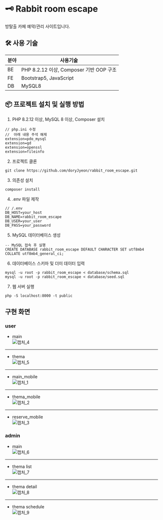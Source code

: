 # 🗝 Rabbit room escape

방탈출 카페 예약/관리 사이트입니다.


## 🛠 사용 기술
|분야|사용기술|
|-----|-----|
|BE|PHP 8.2.12 이상, Composer 기반 OOP 구조|
|FE|Bootstrap5, JavaScript|
|DB|MySQL8|


## 📦 프로젝트 설치 및 실행 방법
1. PHP 8.2.12 이상, MySQL 8 이상, Composer 설치
```
// php.ini 수정
//  아래 내용 주석 해제
extension=pdo_mysql
extension=gd
extension=openssl
extension=fileinfo
```
2. 프로젝트 클론
```
git clone https://github.com/doryJyeon/rabbit_room_escape.git
```
3. 의존성 설치
```
composer install
```
4. .env 파일 제작
```
// /.env
DB_HOST=your_host
DB_NAME=rabbit_room_escape
DB_USER=your_user
DB_PASS=your_password
```
5. MySQL 데이터베이스 생성
```
-- MySQL 접속 후 실행
CREATE DATABASE rabbit_room_escape DEFAULT CHARACTER SET utf8mb4 COLLATE utf8mb4_general_ci;
```
6. 데이터베이스 스키마 및 더미 데이터 입력
```
mysql -u root -p rabbit_room_escape < database/schema.sql
mysql -u root -p rabbit_room_escape < database/seed.sql
```
7. 웹 서버 실행
```
php -S localhost:8000 -t public
```

## 구현 화면
### user
- main  
![캡처_4](https://github.com/user-attachments/assets/154e7114-e901-4398-8394-274a6fe60333)

---
- thema  
![캡처_5](https://github.com/user-attachments/assets/4f16373c-f914-405b-9673-7221a42f1439)

---
- main_mobile  
![캡처_1](https://github.com/user-attachments/assets/7917c1c9-4a43-4042-8686-6106c0456a3d)

---
- thema_mobile  
![캡처_2](https://github.com/user-attachments/assets/ee408892-ab6b-400e-b080-bec6d33897f8)

---
- reserve_mobile  
![캡처_3](https://github.com/user-attachments/assets/86501a36-820a-4fd4-9ffc-2cb790b1bf27)

### admin
- main  
![캡처_6](https://github.com/user-attachments/assets/4bd4f25d-6da2-4c46-818c-369b5bcdff6c)

---
- thema list  
![캡처_7](https://github.com/user-attachments/assets/ac33d3a5-bb2c-4157-9292-2aa0836b2b8d)

---
- thema detail  
![캡처_8](https://github.com/user-attachments/assets/427450f7-8120-462b-aa1a-c12887691d54)

---
- thema schedule  
![캡처_9](https://github.com/user-attachments/assets/df8d2686-37e6-4af2-8679-163b8d183e58)




